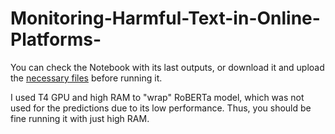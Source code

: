 # Monitoring-Harmful-Text-in-Online-Platforms-

You can check the Notebook with its last outputs, or download it and upload the [necessary files](https://github.com/TLeonidas/Monitoring-Harmful-Text-in-Online-Platforms-/tree/main/notebook_files) before running it.

I used T4 GPU and high RAM to "wrap" RoBERTa model, which was not used for the predictions due to its low performance. Thus, you should be fine running it with just high RAM.
